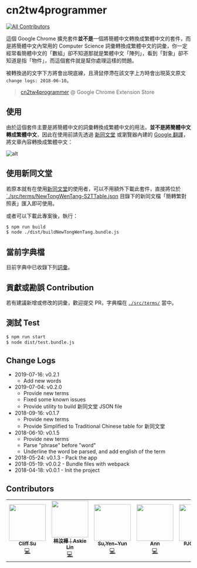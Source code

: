 # cn2tw4programmer
<!-- ALL-CONTRIBUTORS-BADGE:START - Do not remove or modify this section -->
[![All Contributors](https://img.shields.io/badge/all_contributors-5-orange.svg?style=flat-square)](#contributors-)
<!-- ALL-CONTRIBUTORS-BADGE:END -->

這個 Google Chrome 擴充套件**並不是**一個將簡體中文轉換成繁體中文的套件，而是將簡體中文內常用的 Computer Science 詞彙轉換成繁體中文的詞彙，你一定經常看簡體中文的「數組」卻不知道那就是繁體中文「陣列」，看到「對象」卻不知道是指「物件」，而這個套件就是幫你處理這樣的問題。

被轉換過的文字下方將會出現底線，且滑鼠停滯在該文字上方時會出現英文原文 `change logs: 2018-06-10`。

> [cn2tw4programmer](https://chrome.google.com/webstore/detail/emjpciklgncophlffcjipabmigmdkdmc) @ Google Chrome Extension Store

## 使用

由於這個套件主要是將簡體中文的詞彙轉換成繁體中文的用法，**並不是將簡體中文轉成繁體中文**，因此在使用前請先透過 [新同文堂](https://chrome.google.com/webstore/detail/new-tong-wen-tang/ldmgbgaoglmaiblpnphffibpbfchjaeg?hl=zh-TW) 或瀏覽器內建的 [Google 翻譯](https://support.google.com/chrome/answer/173424?co=GENIE.Platform%3DDesktop&hl=zh-Hant)，將文章內容轉換成繁體中文：

![alt](https://i.imgur.com/l8dEk6i.gif)

## 使用新同文堂

若原本就有在使用[新同文堂](https://github.com/tongwentang)的使用者，可以不用額外下載此套件，直接將位於 [`./src/terms/NewTongWenTang-S2TTable.json](https://github.com/PJCHENder/cn2tw4programmer/tree/master/src/terms/NewTongWenTang-S2TTable.json) 目錄下的新同文檔「簡轉繁對照表」匯入即可使用。

或者可以下載此專案後，執行：

```bash
$ npm run build
$ node ./dist/buildNewTongWenTang.bundle.js
```

## 當前字典檔

目前字典中已收錄下列[詞彙](https://github.com/PJCHENder/cn2tw4programmer/tree/master/src/terms/NewTongWenTang-S2TTable.json)。

## 貢獻或勘誤 Contribution

若有建議新增或修改的詞彙，歡迎提交 PR，字典檔在 [`./src/terms/`](https://github.com/PJCHENder/cn2tw4programmer/tree/master/src/terms) 當中。

## 測試 Test

```bash
$ npm run start
$ node dist/test.bundle.js
```

## Change Logs

* 2019-07-16: v0.2.1
  * Add new words
* 2019-07-04: v0.2.0
  * Provide new terms
  * Fixed some known issues
  * Provide utility to build 新同文堂 JSON file
* 2018-09-16: v0.1.7
  * Provide new terms
  * Provide Simplified to Traditional Chinese table for 新同文堂
* 2018-06-10: v0.1.5
  * Provide new terms
  * Parse "phrase" before "word"
  * Underline the word be parsed, and add english of the term
* 2018-05-24: v0.1.3 - Pack the app
* 2018-05-19: v0.0.2 - Bundle files with webpack
* 2018-04-18: v0.0.1 - Init the project

## Contributors
<!-- ALL-CONTRIBUTORS-LIST:START - Do not remove or modify this section -->
<!-- prettier-ignore-start -->
<!-- markdownlint-disable -->
<table>
  <tr>
    <td align="center"><a href="https://www.cliffsu.ga"><img src="https://avatars1.githubusercontent.com/u/22230889?v=4" width="100px;" alt=""/><br /><sub><b>Cliff Su</b></sub></a><br /><a href="https://github.com/pjchender/cn2tw4programmer/commits?author=stu01509" title="Code">💻</a></td>
    <td align="center"><a href="https://askiebaby.github.io/"><img src="https://avatars1.githubusercontent.com/u/19218822?v=4" width="100px;" alt=""/><br /><sub><b>林汶樺｜Askie Lin</b></sub></a><br /><a href="https://github.com/pjchender/cn2tw4programmer/commits?author=askiebaby" title="Code">💻</a></td>
    <td align="center"><a href="http://yysu.github.io/About-me"><img src="https://avatars3.githubusercontent.com/u/12994810?v=4" width="100px;" alt=""/><br /><sub><b>Su,Yen-Yun</b></sub></a><br /><a href="https://github.com/pjchender/cn2tw4programmer/commits?author=YYSU" title="Code">💻</a></td>
    <td align="center"><a href="https://github.com/extend1994"><img src="https://avatars2.githubusercontent.com/u/13430892?v=4" width="100px;" alt=""/><br /><sub><b>Ann</b></sub></a><br /><a href="https://github.com/pjchender/cn2tw4programmer/commits?author=extend1994" title="Code">💻</a></td>
   <td align="center"><a href="http://pjchender.blogspot.com"><img src="https://avatars1.githubusercontent.com/u/13399740?v=4" width="100px;" alt=""/><br /><sub><b>PJCHENder</b></sub></a><br /><a href="https://github.com/pjchender/cn2tw4programmer/commits?author=pjchender" title="Code">💻</a> <a href="#maintenance-pjchender" title="Maintenance">🚧</a></td>
  </tr>
</table>

<!-- markdownlint-enable -->
<!-- prettier-ignore-end -->
<!-- ALL-CONTRIBUTORS-LIST:END -->
